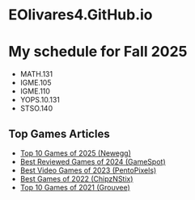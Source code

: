 # EOlivares4.GitHub.io
<!DOCTYPE html>
<html>
  <head>
    <!-- This shows up in the window title bar -->
    <title>My GitHub Pages Site</title>
  </head>
  <body>
    <!-- Everything "inside" the body tag shows up in the browser window -->
    <h1>My schedule for Fall 2025</h1>
    <ul>
      <li>MATH.131</li>
      <li>IGME.105</li>
      <li>IGME.110</li>
      <li>YOPS.10.131</li>
      <li>STSO.140</li>
    </ul>
    <h2>Top Games Articles</h2>
    <ul>
      <li><a href="https://www.newegg.com/gamer/community/t/news-here-are-metacritics-top-10-games-of-2025-this-year-so-far/2464?srsltid=AfmBOopK_NE66IMY4JEy8nrYXK9vEdF0M6m5nskjTfVcEpZhyEDwweAj" target="_blank">Top 10 Games of 2025 (Newegg)</a></li>
      <li><a href="https://www.gamespot.com/gallery/best-reviewed-games-2024/2900-5065/" target="_blank">Best Reviewed Games of 2024 (GameSpot)</a></li>
      <li><a href="https://pentopixels.com/article/best-video-games-2023-final-update" target="_blank">Best Video Games of 2023 (PentoPixels)</a></li>
      <li><a href="https://chipznstix.com/2023/01/09/nicks-best-of-2022-video-games/" target="_blank">Best Games of 2022 (ChipzNStix)</a></li>
      <li><a href="https://discuss.grouvee.com/t/top-10-games-of-2021/8743" target="_blank">Top 10 Games of 2021 (Grouvee)</a></li>
    </ul>
  </body>
</html>
